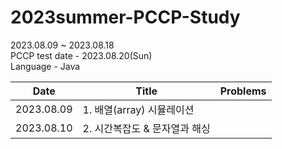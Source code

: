 # 2023summer-PCCP-Study

2023.08.09 ~ 2023.08.18  
PCCP test date - 2023.08.20(Sun)  
Language - Java  

  
|Date|Title|Problems|
|---|---|---|
|2023.08.09|1. 배열(array) 시뮬레이션||
|2023.08.10|2. 시간복잡도 & 문자열과 해싱||
